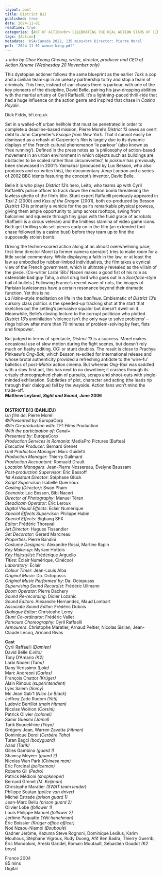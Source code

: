 ```yaml
---
layout: post
title: District B13
published: true
date: 2024-11-01
readtime: true
categories: [ART OF ACTION<br> CELEBRATING THE REAL ACTION STARS OF CINEMA]
tags: [Action]
metadata: 'USA/Canada 2022, 135 mins<br> Director: Pierre Morel'
pdf: '2024-11-01-woman-king.pdf'
---
```


_+ intro by Chee Keong Cheung, writer, director, producer and CEO of  
Action Xtreme (Wednesday 20 November only)_

This dystopian actioner follows the same blueprint as the earlier _Taxi_: a cop and a civilian team-up in an uneasy partnership to try and stop a team of criminals. This time, instead of car-chases there is parkour, with one of the key pioneers of the discipline, David Belle, pairing his jaw-dropping abilities with the martial artistry of Cyril Raffaelli. It’s a lightning-paced thrill-ride that had a huge influence on the action genre and inspired that chase in _Casino Royale_.

Dick Fiddy, bfi.org.uk

Set in a walled-off urban hellhole that must be penetrated in order to complete a deadline-based mission, Pierre Morel’s _District 13_ owes an overt debt to John Carpenter’s _Escape from New York_. That it cannot easily be dismissed as a rehash of Carpenter’s film is largely due to its dynamic displays of the French cultural phenomenon ‘le parkour’ (also known as ‘free running’). Defined in the press notes as ‘a philosophy of action-based movement in an urban environment in which objects such as buildings are obstacles to be scaled rather than circumvented’, _le parkour_ has previously been showcased in 2001’s _Yamakasi_ (produced by Luc Besson, who also produces and co-writes this), the documentary _Jump London_ and a series of 2002 BBC idents featuring the concept’s inventor, David Belle.

Belle it is who plays _District_ _13_’s hero, Leïto, who teams up with Cyril Raffaelli’s police officer to track down the neutron bomb threatening the lawless ghetto of the film’s title. Stunt expert Raffaelli previously appeared in _Taxi 2_ (2000) and _Kiss of the Dragon_ (2001), both co-produced by Besson. _District 13_ is primarily a vehicle for the pair’s remarkable physical prowess, giving them ample opportunity to jump across rooftops, swing from balconies and squeeze through tiny gaps with the fluid grace of acrobats (Raffaelli is a circus veteran) and the limitless stamina of video game icons. Both get thrilling solo set-pieces early on in the film (an extended foot chase followed by a casino bust) before they team up to find the supposedly stolen bomb.

Driving the techno-scored action along at an almost overwhelming pace, first-time director Morel (a former camera operator) tries to make room for a little social commentary. While displaying a faith in the law, or at least the law as embodied by rubber-limbed individualists, the film takes a cynical view of the French government, which is ultimately revealed as the villain of the piece. (Co-writer Larbi ‘Bibi’ Naceri makes a good fist of his role as ostensible bad guy Taha, a droll drug lord who goes out in a _Scarface_-style hail of bullets.) Following France’s recent wave of riots, the images of Parisian lawlessness have a certain resonance beyond their dramatic function. Yet this is no  
_La Haine_-style meditation on life in the _banlieue_. Emblematic of _District_ _13_’s cursory class politics is the speeded-up tracking shot at the start that sketches out the setting’s pervasive squalor but doesn’t dwell on it. Meanwhile, Belle’s closing lecture to the corrupt politician who plotted _District_ _13_’s annihilation ‘violence isn’t the only way to solve problems’ – rings hollow after more than 70 minutes of problem-solving by feet, fists and firepower.

But judged in terms of spectacle, _District 13_ is a success. Morel makes occasional use of slow motion during the fight scenes, but doesn’t rely much on flashy editing, CGI or stunt doubles. The result is close to Prachya Pinkaew’s _Ong-Bak_, which Besson re-edited for international release and whose brutal authenticity provided a refreshing antidote to the ‘wire-fu’ balletics of post-_Matrix_ action cinema. But whereas _Ong-Bak_ was saddled with a slow first act, this has next to no downtime; it crashes through its crisply choreographed chain of pursuits, scraps and shoot-outs with single-minded exhilaration. Subtleties of plot, character and acting (the leads rip through their dialogue) fall by the wayside. Action fans won’t mind the trade-off.  
**Matthew Leyland, _Sight and Sound_, June 2006**  
<br>

**DISTRICT B13 (BANLIEU)**  
_Un film de_: Pierre Morel  
_©/Presented by_: EuropaCorp  
_©/In Co-production with_: TF1 Films Production  
_With the participation of_: Canal+  
_Presented by_: EuropaCorp  
_Production Services in Romania_: MediaPro Pictures (Buftea)  
_Executive Producer_: Bernard Grenet  
_Unit Production Manager_: Marc Guidetti  
_Production Manager_: Thierry Guilmard  
_Production Accountant_: Romuald Drault  
_Location Managers_: Jean-Pierre Nossereau, Évelyne Baussant  
_Post-production Supervisor_: Éric Bassoff  
_1st Assistant Director_: Stéphane Glück  
_Script Supervisor_: Isabelle Querrioux  
_Casting (Director)_: Swan Pham  
_Scenario_: Luc Besson, Bibi Naceri  
_Director of Photography_: Manuel Téran  
_Steadicam Operator_: Éric Leroux  
_Digital Visual Effects_: Éclair Numérique  
_Special Effects Supervisor_: Philippe Hubin  
_Special Effects_: Bigbang SFX  
_Editor_: Frédéric Thoraval  
_Art Director_: Hugues Tissandier  
_Set Decorator_: Gérard Marcireau  
_Properties_: Pierre Bandini  
_Costume Designers_: Alexandre Rossi, Martine Rapin  
_Key Make-up_: Myriam Hottois  
_Key Hairstylist_: Frédérique Arguello  
_Titles_: Éclair Numérique, Cinécool  
_Laboratory_: Éclair  
_Colour Timer_: Jean-Louis Alba  
_Original Music_: Da. Octopusss  
_Original Music Performed by_: Da. Octopusss  
_Supervising Sound Recordist_: Frédéric Ullmann  
_Boom Operator_: Pierre Dachery  
_Sound Re-recording_: Didier Lozahic  
_Sound Editors_: Alexandre Hernandez, Maud Lombart  
_Associate Sound Editor_: Frédéric Dubois  
_Dialogue Editor_: Christophe Leroy  
_Stunt Co-ordinator_: Frédéric Vallet  
_Parkours Choreography_: Cyril Raffaelli  
_Armourers_: Christophe Maratier, Arnaud Peltier, Nicolas Sislian, Jean-Claude Lecoq, Armand Rivas  

**Cast**  
Cyril Raffaelli _(Damien)_  
David Belle _(Leïto)_  
Tony D’Amario _(K2)_  
Larbi Naceri _(Taha)_  
Dany Verissimo _(Lola)_  
Marc Andreoni _(Carlos)_  
François Chattot _(Krüger)_  
Alain Rimoux _(superintendent)_  
Lyes Salem _(Samy)_  
Mc Jean Gab’1 _(Nico Le Black)_  
Jeffrey Zade Rudom _(Yéti)_  
Ludovic Bertillot _(main hitman)_  
Nicolas Woirion _(Corsini)_  
Patrick Olivier _(colonel)_  
Samir Guesmi _(Jamel)_  
Tarik Boucekhine _(Yoyo)_  
Grégory Jean, Warren Zavatta _(hitmen)_  
Dominique Dorol _(Cerbère Taha)_  
Turan Bagci _(bodyguard)_  
Azad _(Tarik)_  
Gilles Gambino _(guard 1)_  
Shamsy Meyeer _(guard 2)_  
Nicolas Wan Park _(Chinese man)_  
Eric Forcinal _(policeman)_  
Roberto Gil _(Pedro)_  
Patrick Médioni _(shopkeeper)_  
Bernard Grenet _(M. Keijman)_  
Christophe Maratier _(SWAT team leader)_  
Philippe Soutan _(police van driver)_  
Michel Estrade _(prison guard 1)_  
Jean-Marc Bellu _(prison guard 2)_  
Olivier Lobe _(follower 1)_  
Louis Philippe Manuel _(follower 2)_  
Jérôme Paquatte _(Yéti henchman)_  
Éric Boissier _(Krüger office officer)_  
Noé Nzaou-Niambi _(Bouboule)_  
Gadner Jérôme,  Kazuma Steve Rognoni, Dominique Lexilus, Karim Mouhous, Stéphane Vigroux, Rudy Duong, Afif Ben Badra, Thierry Guerrib, Éric Mondoloni, Areski Garidel, Romain Moutault, Sébastien Goudot _(K2 boys)_  

France 2004  
85 mins  
Digital  
<!--stackedit_data:
eyJoaXN0b3J5IjpbMTY1Mzk0MTY1MV19
-->